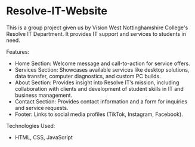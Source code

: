 # Resolve-IT-Website

This is a group project given us by Vision West Nottinghamshire College's Resolve IT Department. It provides IT support and services to students in need.

Features:
- Home Section: Welcome message and call-to-action for service offers.
- Services Section: Showcases available services like desktop solutions, data transfer, computer diagnostics, and custom PC builds.
- About Section: Provides insight into Resolve IT’s mission, including collaboration with clients and development of student skills in IT and business management.
- Contact Section: Provides contact information and a form for inquiries and service requests.
- Footer: Links to social media profiles (TikTok, Instagram, Facebook).

Technologies Used:
- HTML, CSS, JavaScript
